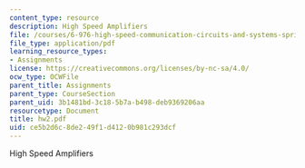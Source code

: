 ```yaml
---
content_type: resource
description: High Speed Amplifiers
file: /courses/6-976-high-speed-communication-circuits-and-systems-spring-2003/ce5b2d6c8de249f1d4120b981c293dcf_hw2.pdf
file_type: application/pdf
learning_resource_types:
- Assignments
license: https://creativecommons.org/licenses/by-nc-sa/4.0/
ocw_type: OCWFile
parent_title: Assignments
parent_type: CourseSection
parent_uid: 3b1481bd-3c18-5b7a-b498-deb9369206aa
resourcetype: Document
title: hw2.pdf
uid: ce5b2d6c-8de2-49f1-d412-0b981c293dcf
---
```

High Speed Amplifiers